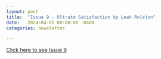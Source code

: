 ```yaml
---
layout: post
title:  "Issue 9 - Ultrate Satisfaction by Leah Rolston"
date:   2024-04-05 00:00:00 -0400
categories: newsletter

---
```


[Click here to see Issue 9](https://www.canva.com/design/DAGBkASwFeQ/Dq2Q5kAYL15bcqGEFWgJVg/view?utm_content=DAGBkASwFeQ&utm_campaign=designshare&utm_medium=link&utm_source=editor)